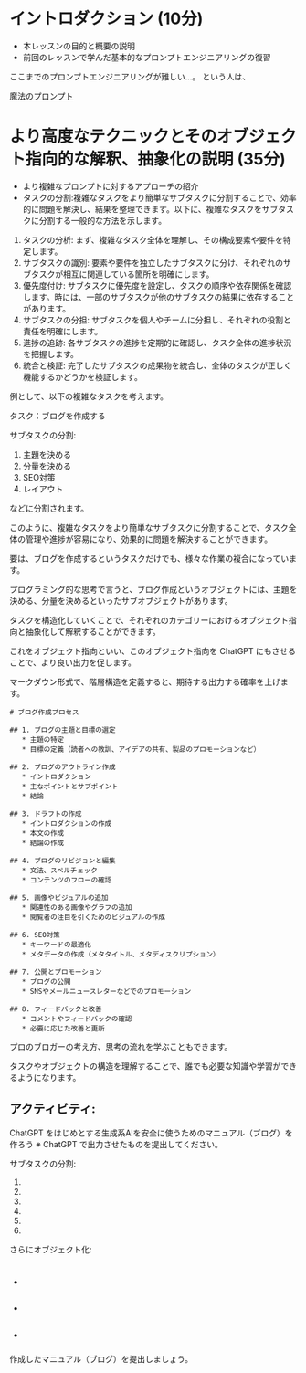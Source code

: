 # イントロダクション (10分)
- 本レッスンの目的と概要の説明
- 前回のレッスンで学んだ基本的なプロンプトエンジニアリングの復習

ここまでのプロンプトエンジニアリングが難しい...。
という人は、

[魔法のプロンプト](https://github.com/moshimoshipandasan/2023aoyama_ai/blob/main/%E3%83%97%E3%83%AD%E3%83%B3%E3%83%97%E3%83%88%E4%BE%8B/06_2%E5%86%8D%E5%B8%B0%E5%87%A6%E7%90%86SPQA%E3%82%A2%E3%83%BC%E3%82%AD%E3%83%86%E3%82%AF%E3%83%81%E3%83%A3%E3%83%BCen.md)


# より高度なテクニックとそのオブジェクト指向的な解釈、抽象化の説明 (35分)
- より複雑なプロンプトに対するアプローチの紹介
- タスクの分割:複雑なタスクをより簡単なサブタスクに分割することで、効率的に問題を解決し、結果を整理できます。以下に、複雑なタスクをサブタスクに分割する一般的な方法を示します。

1. タスクの分析: まず、複雑なタスク全体を理解し、その構成要素や要件を特定します。
2. サブタスクの識別: 要素や要件を独立したサブタスクに分け、それぞれのサブタスクが相互に関連している箇所を明確にします。
3. 優先度付け: サブタスクに優先度を設定し、タスクの順序や依存関係を確認します。時には、一部のサブタスクが他のサブタスクの結果に依存することがあります。
4. サブタスクの分担: サブタスクを個人やチームに分担し、それぞれの役割と責任を明確にします。
5. 進捗の追跡: 各サブタスクの進捗を定期的に確認し、タスク全体の進捗状況を把握します。
6. 統合と検証: 完了したサブタスクの成果物を統合し、全体のタスクが正しく機能するかどうかを検証します。

例として、以下の複雑なタスクを考えます。

タスク：ブログを作成する

サブタスクの分割:

1. 主題を決める
2. 分量を決める
3. SEO対策
4. レイアウト

などに分割されます。

このように、複雑なタスクをより簡単なサブタスクに分割することで、タスク全体の管理や進捗が容易になり、効果的に問題を解決することができます。

要は、ブログを作成するというタスクだけでも、様々な作業の複合になっています。

プログラミング的な思考で言うと、ブログ作成というオブジェクトには、主題を決める、分量を決めるといったサブオブジェクトがあります。

タスクを構造化していくことで、それぞれのカテゴリーにおけるオブジェクト指向と抽象化して解釈することができます。

これをオブジェクト指向といい、このオブジェクト指向を ChatGPT にもさせることで、より良い出力を促します。

マークダウン形式で、階層構造を定義すると、期待する出力する確率を上げます。

```
# ブログ作成プロセス

## 1. ブログの主題と目標の選定
   * 主題の特定
   * 目標の定義（読者への教訓、アイデアの共有、製品のプロモーションなど）

## 2. ブログのアウトライン作成
   * イントロダクション
   * 主なポイントとサブポイント
   * 結論

## 3. ドラフトの作成
   * イントロダクションの作成
   * 本文の作成
   * 結論の作成

## 4. ブログのリビジョンと編集
   * 文法、スペルチェック
   * コンテンツのフローの確認

## 5. 画像やビジュアルの追加
   * 関連性のある画像やグラフの追加
   * 閲覧者の注目を引くためのビジュアルの作成

## 6. SEO対策
   * キーワードの最適化
   * メタデータの作成（メタタイトル、メタディスクリプション）

## 7. 公開とプロモーション
   * ブログの公開
   * SNSやメールニュースレターなどでのプロモーション

## 8. フィードバックと改善
   * コメントやフィードバックの確認
   * 必要に応じた改善と更新
```

プロのブロガーの考え方、思考の流れを学ぶこともできます。

タスクやオブジェクトの構造を理解することで、誰でも必要な知識や学習ができるようになります。



## アクティビティ: 

ChatGPT をはじめとする生成系AIを安全に使うためのマニュアル（ブログ）を作ろう
※ ChatGPT で出力させたものを提出してください。

サブタスクの分割:

1. 
2. 
3. 
4. 
5.
6. 

さらにオブジェクト化:

# 
- 
## 
 - 
## 
 - 
### 

作成したマニュアル（ブログ）を提出しましょう。
